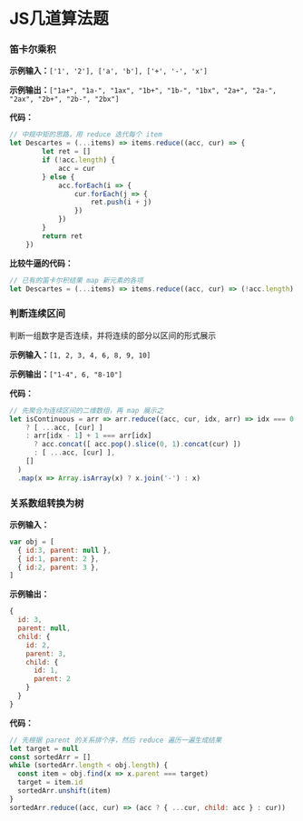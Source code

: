 # JS几道算法题

### 笛卡尔乘积

**示例输入：**`['1', '2'], ['a', 'b'], ['+', '-', 'x']`

**示例输出：**`["1a+", "1a-", "1ax", "1b+", "1b-", "1bx", "2a+", "2a-", "2ax", "2b+", "2b-", "2bx"]`

**代码：**

```javascript
// 中规中矩的思路，用 reduce 迭代每个 item
let Descartes = (...items) => items.reduce((acc, cur) => {
        let ret = []
        if (!acc.length) {
            acc = cur
        } else {
            acc.forEach(i => {
                cur.forEach(j => {
                    ret.push(i + j)
                })
            })
        }
        return ret
    })
```

**比较牛逼的代码：**

```javascript
// 已有的笛卡尔积结果 map 新元素的各项
let Descartes = (...items) => items.reduce((acc, cur) => (!acc.length) ? cur : acc.map(e => cur.map(u => e + u)).reduce((pre, e) => pre.concat(e), []), [])
```

### 判断连续区间

判断一组数字是否连续，并将连续的部分以区间的形式展示

**示例输入：**`[1, 2, 3, 4, 6, 8, 9, 10]`

**示例输出：**`["1-4", 6, "8-10"]`

**代码：**

```javascript
// 先聚合为连续区间的二维数组，再 map 展示之
let isContinuous = arr => arr.reduce((acc, cur, idx, arr) => idx === 0 
    ? [ ...acc, [cur] ]
    : arr[idx - 1] + 1 === arr[idx]
      ? acc.concat([ acc.pop().slice(0, 1).concat(cur) ])
      : [ ...acc, [cur] ], 
    []
  )
  .map(x => Array.isArray(x) ? x.join('-') : x)
```

### 关系数组转换为树

**示例输入：**

```javascript
var obj = [
  { id:3, parent: null },
  { id:1, parent: 2 },
  { id:2, parent: 3 },
]
```

**示例输出：**

```javascript
{
  id: 3,
  parent: null,
  child: {
    id: 2,
    parent: 3,
    child: {
      id: 1,
      parent: 2
    }
  }
}
```

**代码：**

```javascript
// 先根据 parent 的关系排个序，然后 reduce 遍历一遍生成结果
let target = null
const sortedArr = []
while (sortedArr.length < obj.length) {
  const item = obj.find(x => x.parent === target)
  target = item.id
  sortedArr.unshift(item)
}
sortedArr.reduce((acc, cur) => (acc ? { ...cur, child: acc } : cur))
```

